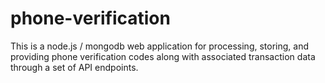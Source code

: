 # phone-verification

This is a node.js / mongodb web application for processing, storing, and providing phone verification codes along with associated 
transaction data through a set of API endpoints. 
